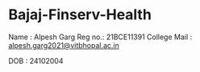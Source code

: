 # Bajaj-Finserv-Health
Name : Alpesh Garg
Reg no.: 21BCE11391
College Mail : alpesh.garg2021@vitbhopal.ac.in

DOB : 24102004
